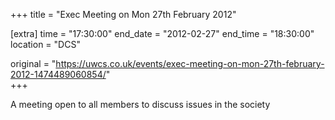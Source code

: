 +++
title = "Exec Meeting on Mon 27th February 2012"

[extra]
time = "17:30:00"
end_date = "2012-02-27"
end_time = "18:30:00"
location = "DCS"

original = "https://uwcs.co.uk/events/exec-meeting-on-mon-27th-february-2012-1474489060854/"    
+++

A meeting open to all members to discuss issues in the society

